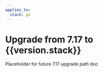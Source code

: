 ```yaml
---
applies_to:
  stack: ga
---
```

# Upgrade from 7.17 to {{version.stack}}

Placeholder for future 7.17 upgrade path doc
